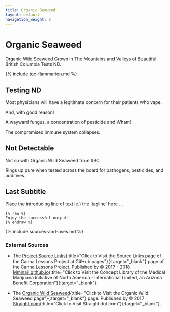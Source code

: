 ```yaml
---
title: Organic Seaweed
layout: default
navigation_weight: 8
---
```

# Organic Seaweed

Organic Wild Seaweed Grown in The Mountains and Valleys of Beautiful British Columbia Tests ND.

{% include toc-flammarion.md %}

## Testing ND

Most physicians will have a legitimate concern for their patients who vape.

And, with good reason!

A wayward fungus, a concentration of pesticide and Wham!

The compromised immune system collapses.

## Not Detectable

Not so with Organic Wild Seaweed from #BC.

Rings up pure when tested across the board for pathogens, pesticides, and additives.

## Last Subtitle

Place the introducing line of text ie.) the 'tagline' here ...

```liquid
{% raw %}
Enjoy the successful output!
{% endraw %}
```

{% include sources-and-uses.md %}

### External Sources

- The [Project Source Links](https://mminail.github.io/Canna/Source-Canna-Links.htm){:title="Click to Visit the Source Links page of the Canna Lessons Project at GitHub pages"}{:target="_blank"} page of the Canna Lessons Project. Published by © 2017 - 2018 [Mminail.github.io](https://mminail.github.io/){:title="Click to Visit the Concept Library of the Medical Marijuana Initiative of North America - International Limited, an Arizona Benefit Corporation"}{:target="_blank"}.

- The [Organic Wild Seaweed](https://www.straight.com/cannabis/949301/vancouver-cannabis-review-organic-wild-seaweed-makes-excellent-case-growing-outdoors){:title="Click to Visit the Organic Wild Seaweed page"}{:target="_blank"} page. Published by © 2017 [Straight.com](https://www.straight.com/){:title="Click to Visit Straight dot com"}{:target="_blank"}.
